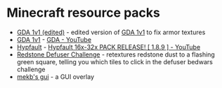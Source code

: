 # Minecraft resource packs

- [GDA 1v1 (edited)](https://github.com/mekb-turtle/packs/blob/main/GDA%201v1%20(edited).zip) - edited version of [GDA 1v1](https://github.com/mekb-turtle/packs/blob/main/GDA%201v1.zip) to fix armor textures
- [GDA 1v1](https://github.com/mekb-turtle/packs/blob/main/GDA%201v1.zip) - [GDA - YouTube](https://www.youtube.com/c/GDAXD)
- [Hypfault](https://github.com/mekb-turtle/packs/blob/main/Hypfault.zip) - [Hypfault 16x-32x PACK RELEASE! [ 1.8.9 ] - YouTube](https://www.youtube.com/watch?v=zkcdbKDSNcI)
- [Redstone Defuser Challenge](https://github.com/mekb-turtle/packs/blob/main/Redstone%20Defuser%20Challenge.zip) - retextures redstone dust to a flashing green square, telling you which tiles to click in the defuser bedwars challenge
- [mekb's gui](https://github.com/mekb-turtle/packs/blob/main/mekb's%20gui.zip) - a GUI overlay
